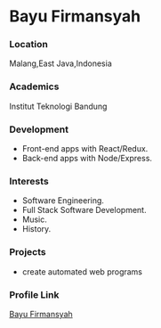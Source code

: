 # Bayu Firmansyah

### Location

Malang,East Java,Indonesia

### Academics

Institut Teknologi Bandung

### Development

- Front-end apps with React/Redux.
- Back-end apps with Node/Express.

### Interests

- Software Engineering.
- Full Stack Software Development.
- Music.
- History.

### Projects

- create automated web programs

### Profile Link

[Bayu Firmansyah](https://github.com/BayuFirmansyaah)
